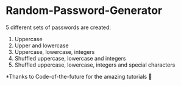 # Random-Password-Generator
5 different sets of passwords are created:
1) Uppercase
2) Upper and lowercase
3) Uppercase, lowercase, integers
4) Shuffled uppercase, lowercase and integers
5) Shuffled uppercase, lowercase, integers and special characters


*Thanks to Code-of-the-future for the amazing tutorials :wave:
